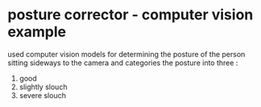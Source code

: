# posture corrector - computer vision example 

used computer vision models for determining the posture of the person sitting sideways to the camera 
and categories the posture into three : <br>
1. good <br>
2. slightly slouch <br>
3. severe slouch


